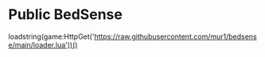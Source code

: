 # Public BedSense
loadstring(game:HttpGet('https://raw.githubusercontent.com/mur1/bedsense/main/loader.lua'))()
